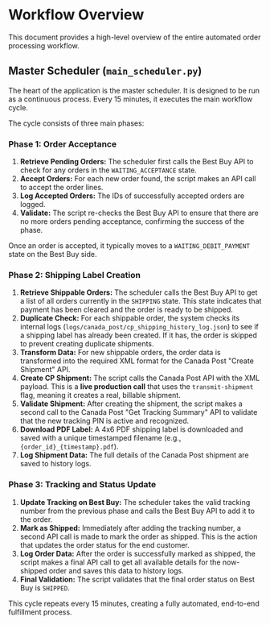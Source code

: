 # Workflow Overview

This document provides a high-level overview of the entire automated order processing workflow.

## Master Scheduler (`main_scheduler.py`)

The heart of the application is the master scheduler. It is designed to be run as a continuous process. Every 15 minutes, it executes the main workflow cycle.

The cycle consists of three main phases:

### Phase 1: Order Acceptance

1.  **Retrieve Pending Orders:** The scheduler first calls the Best Buy API to check for any orders in the `WAITING_ACCEPTANCE` state.
2.  **Accept Orders:** For each new order found, the script makes an API call to accept the order lines.
3.  **Log Accepted Orders:** The IDs of successfully accepted orders are logged.
4.  **Validate:** The script re-checks the Best Buy API to ensure that there are no more orders pending acceptance, confirming the success of the phase.

Once an order is accepted, it typically moves to a `WAITING_DEBIT_PAYMENT` state on the Best Buy side.

### Phase 2: Shipping Label Creation

1.  **Retrieve Shippable Orders:** The scheduler calls the Best Buy API to get a list of all orders currently in the `SHIPPING` state. This state indicates that payment has been cleared and the order is ready to be shipped.
2.  **Duplicate Check:** For each shippable order, the system checks its internal logs (`logs/canada_post/cp_shipping_history_log.json`) to see if a shipping label has already been created. If it has, the order is skipped to prevent creating duplicate shipments.
3.  **Transform Data:** For new shippable orders, the order data is transformed into the required XML format for the Canada Post "Create Shipment" API.
4.  **Create CP Shipment:** The script calls the Canada Post API with the XML payload. This is a **live production call** that uses the `transmit-shipment` flag, meaning it creates a real, billable shipment.
5.  **Validate Shipment:** After creating the shipment, the script makes a second call to the Canada Post "Get Tracking Summary" API to validate that the new tracking PIN is active and recognized.
6.  **Download PDF Label:** A 4x6 PDF shipping label is downloaded and saved with a unique timestamped filename (e.g., `{order_id}_{timestamp}.pdf`).
7.  **Log Shipment Data:** The full details of the Canada Post shipment are saved to history logs.

### Phase 3: Tracking and Status Update

1.  **Update Tracking on Best Buy:** The scheduler takes the valid tracking number from the previous phase and calls the Best Buy API to add it to the order.
2.  **Mark as Shipped:** Immediately after adding the tracking number, a second API call is made to mark the order as shipped. This is the action that updates the order status for the end customer.
3.  **Log Order Data:** After the order is successfully marked as shipped, the script makes a final API call to get all available details for the now-shipped order and saves this data to history logs.
4.  **Final Validation:** The script validates that the final order status on Best Buy is `SHIPPED`.

This cycle repeats every 15 minutes, creating a fully automated, end-to-end fulfillment process.
